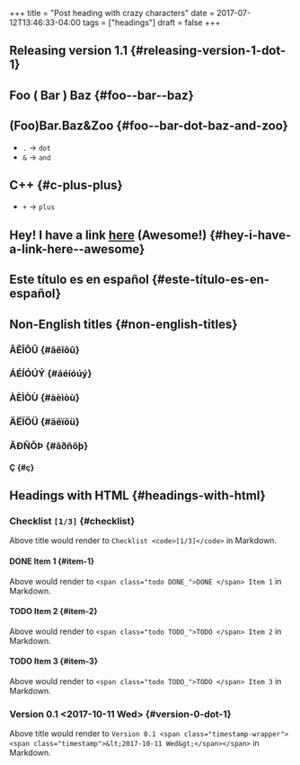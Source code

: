 +++
title = "Post heading with crazy characters"
date = 2017-07-12T13:46:33-04:00
tags = ["headings"]
draft = false
+++

## Releasing version 1.1 {#releasing-version-1-dot-1}


## Foo ( Bar ) Baz {#foo--bar--baz}


## (Foo)Bar.Baz&amp;Zoo {#foo--bar-dot-baz-and-zoo}

-   `.` → `dot`
-   `&` → `and`


## C++ {#c-plus-plus}

-   `+` → `plus`


## Hey! I have a link [here](https://example.org) (Awesome!) {#hey-i-have-a-link-here--awesome}


## Este título es en español {#este-título-es-en-español}


## Non-English titles {#non-english-titles}


### ÂÊÎÔÛ {#âêîôû}


### ÁÉÍÓÚÝ {#áéíóúý}


### ÀÈÌÒÙ {#àèìòù}


### ÄËÏÖÜ {#äëïöü}


### ÃÐÑÕÞ {#ãðñõþ}


#### Ç {#ç}


## Headings with HTML {#headings-with-html}


### Checklist <code>[1/3]</code> {#checklist}

Above title would render to `Checklist <code>[1/3]</code>` in
Markdown.


#### <span class="org-todo done DONE">DONE</span> Item 1 {#item-1}

Above would render to `<span class="todo DONE_">DONE </span> Item 1`
in Markdown.


#### <span class="org-todo todo TODO">TODO</span> Item 2 {#item-2}

Above would render to `<span class="todo TODO_">TODO </span> Item 2`
in Markdown.


#### <span class="org-todo todo TODO">TODO</span> Item 3 {#item-3}

Above would render to `<span class="todo TODO_">TODO </span> Item 3`
in Markdown.


### Version 0.1 <span class="timestamp-wrapper"><span class="timestamp">&lt;2017-10-11 Wed&gt;</span></span> {#version-0-dot-1}

Above title would render to `Version 0.1 <span
class="timestamp-wrapper"><span class="timestamp">&lt;2017-10-11
Wed&gt;</span></span>` in Markdown.
